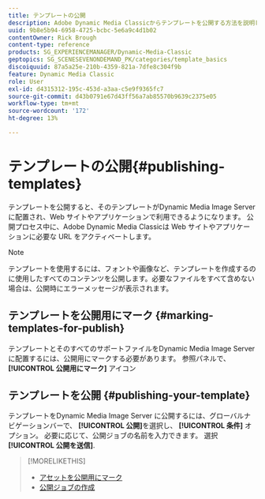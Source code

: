 ```yaml
---
title: テンプレートの公開
description: Adobe Dynamic Media Classicからテンプレートを公開する方法を説明します。
uuid: 9b8e5b94-6958-4725-bcbc-5e6a9c4d1b02
contentOwner: Rick Brough
content-type: reference
products: SG_EXPERIENCEMANAGER/Dynamic-Media-Classic
geptopics: SG_SCENESEVENONDEMAND_PK/categories/template_basics
discoiquuid: 87a5a25e-210b-4359-821a-7dfe8c304f9b
feature: Dynamic Media Classic
role: User
exl-id: d4315312-195c-453d-a3aa-c5e9f9365fc7
source-git-commit: d43b0791e67d43ff56a7ab85570b9639c2375e05
workflow-type: tm+mt
source-wordcount: '172'
ht-degree: 13%

---
```


#  テンプレートの公開{#publishing-templates}

テンプレートを公開すると、そのテンプレートがDynamic Media Image Server に配置され、Web サイトやアプリケーションで利用できるようになります。 公開プロセス中に、Adobe Dynamic Media Classicは Web サイトやアプリケーションに必要な URL をアクティベートします。

>[!NOTE]
>
>テンプレートを使用するには、フォントや画像など、テンプレートを作成するのに使用したすべてのコンテンツを公開します。必要なファイルをすべて含めない場合は、公開時にエラーメッセージが表示されます。

##  テンプレートを公開用にマーク {#marking-templates-for-publish}

テンプレートとそのすべてのサポートファイルをDynamic Media Image Server に配置するには、公開用にマークする必要があります。 参照パネルで、 **[!UICONTROL 公開用にマーク]** アイコン

## テンプレートを公開 {#publishing-your-template}

テンプレートをDynamic Media Image Server に公開するには、グローバルナビゲーションバーで、 **[!UICONTROL 公開]**&#x200B;を選択し、 **[!UICONTROL 条件]** オプション。 必要に応じて、公開ジョブの名前を入力できます。 選択 **[!UICONTROL 公開を送信]**.

>[!MORELIKETHIS]
>
>* [アセットを公開用にマーク](publishing-files.md#publish_after_uploading)
>* [公開ジョブの作成](publishing-files.md#creating_a_publish_job)

